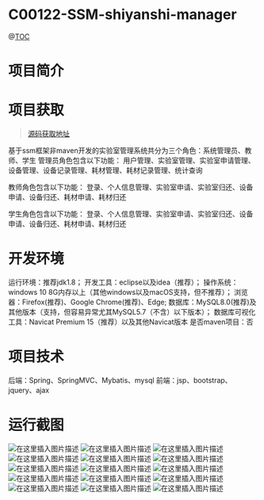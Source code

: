 # C00122-SSM-shiyanshi-manager

@[TOC](基于SSM（非maven）的实验室管理系统-有文档)
# 项目简介


 # 项目获取
> [源码获取地址](http://www.manoncode.cn/details?id=122)

 基于ssm框架非maven开发的实验室管理系统共分为三个角色：系统管理员、教师、学生
管理员角色包含以下功能： 
用户管理、实验室管理、实验室申请管理、设备管理、设备记录管理、耗材管理、耗材记录管理、统计查询

教师角色包含以下功能： 
登录、个人信息管理、实验室申请、实验室归还、设备申请、设备归还、耗材申请、耗材归还

学生角色包含以下功能： 
登录、个人信息管理、实验室申请、实验室归还、设备申请、设备归还、耗材申请、耗材归还

# 开发环境

运行环境：推荐jdk1.8；
开发工具：eclipse以及idea（推荐）；
操作系统：windows 10 8G内存以上（其他windows以及macOS支持，但不推荐）；
浏览器：Firefox(推荐)、Google Chrome(推荐)、Edge;
数据库：MySQL8.0(推荐)及其他版本（支持，但容易异常尤其MySQL5.7（不含）以下版本）；
数据库可视化工具：Navicat Premium 15（推荐）以及其他Navicat版本
是否maven项目：否


 # 项目技术
 
后端：Spring、SpringMVC、Mybatis、mysql
前端：jsp、bootstrap、jquery、ajax

 # 运行截图
 ![在这里插入图片描述](https://img-blog.csdnimg.cn/c6580dd389b04f71b3dccb682a645f31.png#pic_center)
![在这里插入图片描述](https://img-blog.csdnimg.cn/a7b8ba14fcb441148e57b0c834d22010.png#pic_center)
![在这里插入图片描述](https://img-blog.csdnimg.cn/acdb5c817c014c94b4bcc25ffdfcb33e.png#pic_center)
![在这里插入图片描述](https://img-blog.csdnimg.cn/1ab748dce5eb485594ccbd2634a93a1a.png#pic_center)
![在这里插入图片描述](https://img-blog.csdnimg.cn/f7bb84e297b64c548bc7eec66dbcb32e.png#pic_center)
![在这里插入图片描述](https://img-blog.csdnimg.cn/74bad701ed694c93abcd6702bd1940fe.png#pic_center)
![在这里插入图片描述](https://img-blog.csdnimg.cn/2dcefbc7e0dc4b49b1888d7ffae17d5b.png#pic_center)
![在这里插入图片描述](https://img-blog.csdnimg.cn/c7101d488829443090605cc6dedc0517.png#pic_center)
![在这里插入图片描述](https://img-blog.csdnimg.cn/2d9fc064a43a4518a1cc197ec0c74792.png#pic_center)
![在这里插入图片描述](https://img-blog.csdnimg.cn/bd0dbc48f29546bd8ac13ab9a9f7bd14.png#pic_center)
![在这里插入图片描述](https://img-blog.csdnimg.cn/c1bebfad3a774e06aa600dcaebb7408a.png#pic_center)
![在这里插入图片描述](https://img-blog.csdnimg.cn/de6ef44ccd1a451e86d18550175d6e0c.png#pic_center)
![在这里插入图片描述](https://img-blog.csdnimg.cn/0cfc6a6ccfcc4a759479a57f11ece221.png#pic_center)
![在这里插入图片描述](https://img-blog.csdnimg.cn/36587e25efba434c8c22f442189b17fc.png#pic_center)
![在这里插入图片描述](https://img-blog.csdnimg.cn/71ec995e29ef444fbe2b4c43c63fb58e.png#pic_center)

